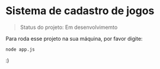 <h1> Sistema de cadastro de jogos</h1>

> Status do projeto: Em desenvolvimemto

Para roda esse projeto na sua máquina, por favor digite:

```
node app.js
```

:)
